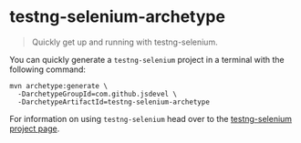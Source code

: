 testng-selenium-archetype
=============================
> Quickly get up and running with testng-selenium.

You can quickly generate a `testng-selenium` project in a terminal with the
following command:

```shell
mvn archetype:generate \
  -DarchetypeGroupId=com.github.jsdevel \
  -DarchetypeArtifactId=testng-selenium-archetype
```

For information on using `testng-selenium` head over to the
[testng-selenium project page](https://github.com/jsdevel/java-testng-selenium).